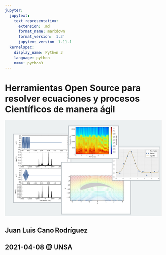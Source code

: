 ```yaml
---
jupyter:
  jupytext:
    text_representation:
      extension: .md
      format_name: markdown
      format_version: '1.3'
      jupytext_version: 1.11.1
  kernelspec:
    display_name: Python 3
    language: python
    name: python3
---
```


<!-- #region slideshow={"slide_type": "slide"} -->
# Herramientas Open Source para resolver ecuaciones y procesos Científicos de manera ágil

![SciPy showcase](img/scipy-showcase.png)

## Juan Luis Cano Rodríguez

## 2021-04-08 @ UNSA
<!-- #endregion -->
